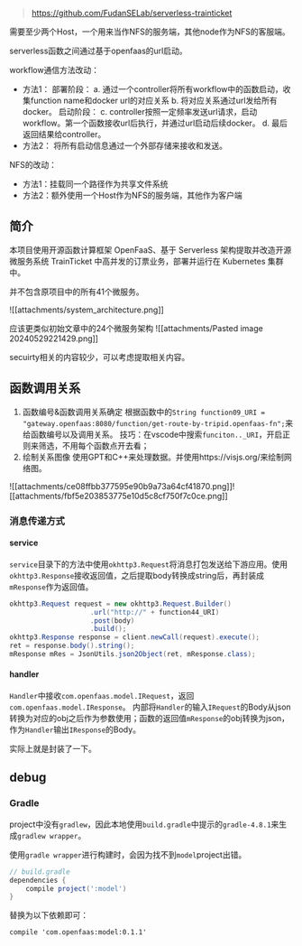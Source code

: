 > https://github.com/FudanSELab/serverless-trainticket


需要至少两个Host，一个用来当作NFS的服务端，其他node作为NFS的客服端。

serverless函数之间通过基于openfaas的url启动。

workflow通信方法改动：
- 方法1：
	部署阶段：
	a. 通过一个controller将所有workflow中的函数启动，收集function name和docker url的对应关系
	b. 将对应关系通过url发给所有docker。
	启动阶段：
	c. controller按照一定频率发送url请求，启动workflow。第一个函数接收url后执行，并通过url启动后续docker。
	d. 最后返回结果给controller。
- 方法2：
	将所有启动信息通过一个外部存储来接收和发送。

NFS的改动：
- 方法1：挂载同一个路径作为共享文件系统
- 方法2：额外使用一个Host作为NFS的服务端，其他作为客户端

## 简介

本项目使用开源函数计算框架 OpenFaaS、基于 Serverless 架构提取并改造开源微服务系统 TrainTicket 中高并发的订票业务，部署并运行在 Kubernetes 集群中。

并不包含原项目中的所有41个微服务。

![[attachments/system_architecture.png]]

应该更类似初始文章中的24个微服务架构
![[attachments/Pasted image 20240529221429.png]]

secuirty相关的内容较少，可以考虑提取相关内容。

## 函数调用关系

1. 函数编号&函数调用关系确定
   根据函数中的`String function09_URI = "gateway.openfaas:8080/function/get-route-by-tripid.openfaas-fn";`来给函数编号以及调用关系。
   技巧：在vscode中搜索`funciton.._URI`，开启正则来筛选，不用每个函数点开去看；
2. 绘制关系图像
   使用GPT和C++来处理数据。并使用https://visjs.org/来绘制网络图。

![[attachments/ce08ffbb377595e90b9a73a64cf41870.png]]![[attachments/fbf5e203853775e10d5c8cf750f7c0ce.png]]


### 消息传递方式

#### service

`service`目录下的方法中使用`okhttp3.Request`将消息打包发送给下游应用。使用`okhttp3.Response`接收返回值，之后提取body转换成string后，再封装成`mResponse`作为返回值。
```java
okhttp3.Request request = new okhttp3.Request.Builder()
                    .url("http://" + function44_URI)
                    .post(body)
                    .build();
okhttp3.Response response = client.newCall(request).execute();
ret = response.body().string();
mResponse mRes = JsonUtils.json2Object(ret, mResponse.class);
```

#### handler

`Handler`中接收`com.openfaas.model.IRequest`，返回`com.openfaas.model.IResponse`。
内部将`Handler`的输入`IRequest`的Body从json转换为对应的obj之后作为参数使用；函数的返回值`mResponse`的obj转换为json，作为`Handler`输出`IResponse`的Body。

实际上就是封装了一下。

## debug

### Gradle
project中没有`gradlew`，因此本地使用`build.gradle`中提示的`gradle-4.8.1`来生成`gradlew wrapper`。

使用`gradle wrapper`进行构建时，会因为找不到`model`project出错。
```groovy
// build.gradle
dependencies {
	compile project(':model')
}
```
替换为以下依赖即可：
```
compile 'com.openfaas:model:0.1.1'
```




